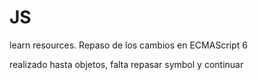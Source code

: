 # JS
learn resources. Repaso de los cambios en ECMAScript 6

realizado hasta objetos, falta repasar symbol y continuar
